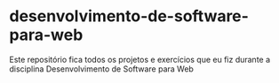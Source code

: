 # desenvolvimento-de-software-para-web
Este repositório fica todos os projetos e exercícios que eu fiz durante a disciplina Desenvolvimento de Software para Web
